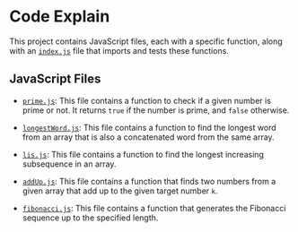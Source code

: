 # Code Explain

This project contains JavaScript files, each with a specific function, along with an [`index.js`](index.js) file that imports and tests these functions.

## JavaScript Files

- [`prime.js`](prime.js): This file contains a function to check if a given number is prime or not. It returns `true` if the number is prime, and `false` otherwise.

- [`longestWord.js`](longestWord.js): This file contains a function to find the longest word from an array that is also a concatenated word from the same array.

- [`lis.js`](lis.js): This file contains a function to find the longest increasing subsequence in an array.

- [`addUp.js`](addUp.js): This file contains a function that finds two numbers from a given array that add up to the given target number `k`.

- [`fibonacci.js`](fibonacci.js): This file contains a function that generates the Fibonacci sequence up to the specified length.
